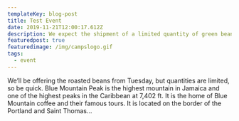 ```yaml
---
templateKey: blog-post
title: Test Event
date: 2019-11-21T12:00:17.612Z
description: We expect the shipment of a limited quantity of green beans next Monday.
featuredpost: true
featuredimage: /img/campslogo.gif
tags:
  - event
---
```

We’ll be offering the roasted beans from Tuesday, but quantities are limited, so be quick. Blue Mountain Peak is the highest mountain in Jamaica and one of the highest peaks in the Caribbean at 7,402 ft. It is the home of Blue Mountain coffee and their famous tours. It is located on the border of the Portland and Saint Thomas…
